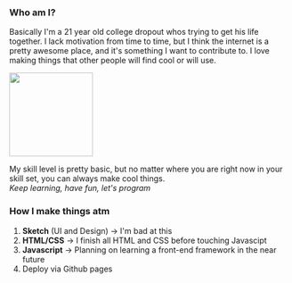 ### Who am I?
Basically I'm a 21 year old college dropout whos trying to get his life together. I lack motivation from time to time, but I think the internet is a pretty awesome place, and it's something I want to contribute to. I love making things that other people will find cool or will use.

<img src='https://external-content.duckduckgo.com/iu/?u=https%3A%2F%2Fwww.anime-planet.com%2Fimages%2Fcharacters%2Fsagiri-izumi-77960.jpg&f=1&nofb=1' height='150px' width='auto' /> 

My skill level is pretty basic, but no matter where you are right now in your skill set, you can always make cool things. 
<br>
*Keep learning, have fun, let's program*

### How I make things atm
1. **Sketch** (UI and Design) -> I'm bad at this 
2. **HTML/CSS** -> I finish all HTML and CSS before touching Javascipt
3. **Javascript** -> Planning on learning a front-end framework in the near future
4. Deploy via Github pages
